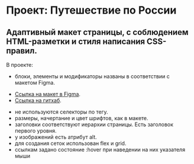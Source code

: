 # Проект: Путешествие по России

## Адаптивный макет страницы, с соблюдением HTML-разметки и стиля написания CSS-правил.
В проекте:
- блоки, элементы и модификаторы названы в соответствии с макетом Figma.
* [Ссылка на макет в Figma](https://www.figma.com/file/5S2WSbEFL6awjVWJ0NWL8Q/Sprint-3_-Russia-_-desktop-mobile?node-id=28503%3A0).
* [Ссылка на гитхаб](https://dzhumamag.github.io/russian-travel/index.html).
- не используются селекторы по тегу.
- размеры, начертание и цвет шрифтов, как в макете.
- заголовки соответствуют иерархии страницы. Есть заголовок первого уровня.
- у изображений есть атрибут alt.
- для создания сеток использован flex и grid.
- ссылкам задано состояние :hover при наведении на них указателя мыши
